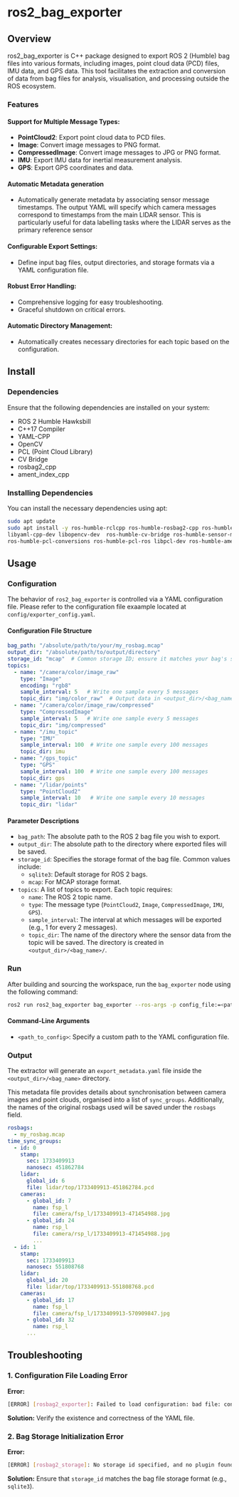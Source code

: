 
# ros2_bag_exporter

## Overview

ros2_bag_exporter is  C++ package designed to export ROS 2 (Humble) bag files into various formats, including images, point cloud data (PCD) files, IMU data, and GPS data. This tool facilitates the extraction and conversion of data from bag files for analysis, visualisation, and processing outside the ROS ecosystem.

### Features
#### Support for Multiple Message Types:
- **PointCloud2**: Export point cloud data to PCD files.
- **Image**: Convert image messages to PNG format.
- **CompressedImage**: Convert image messages to JPG or PNG format.
- **IMU**: Export IMU data for inertial measurement analysis.
- **GPS**: Export GPS coordinates and data.

#### Automatic Metadata generation
- Automatically generate metadata by associating sensor message timestamps. The output YAML will specify which camera messages correspond to timestamps from the main LIDAR sensor. This is particularly useful for data labelling tasks where the LIDAR serves as the primary reference sensor

#### Configurable Export Settings:
- Define input bag files, output directories, and storage formats via a YAML configuration file.

#### Robust Error Handling:
- Comprehensive logging for easy troubleshooting.
- Graceful shutdown on critical errors.

#### Automatic Directory Management:
- Automatically creates necessary directories for each topic based on the configuration.

## Install 
### Dependencies
Ensure that the following dependencies are installed on your system:
- ROS 2 Humble Hawksbill
- C++17 Compiler
- YAML-CPP
- OpenCV
- PCL (Point Cloud Library)
- CV Bridge
- rosbag2_cpp
- ament_index_cpp

### Installing Dependencies
You can install the necessary dependencies using apt:
```bash
sudo apt update
sudo apt install -y ros-humble-rclcpp ros-humble-rosbag2-cpp ros-humble-rosbag2-storage \
libyaml-cpp-dev libopencv-dev  ros-humble-cv-bridge ros-humble-sensor-msgs \
ros-humble-pcl-conversions ros-humble-pcl-ros libpcl-dev ros-humble-ament-index-cpp
```

## Usage

### Configuration
The behavior of `ros2_bag_exporter` is controlled via a YAML configuration file. Please refer to the configuration file exaample located at `config/exporter_config.yaml`.

#### Configuration File Structure
```yaml
bag_path: "/absolute/path/to/your/my_rosbag.mcap"
output_dir: "/absolute/path/to/output/directory"
storage_id: "mcap"  # Common storage ID; ensure it matches your bag's storage format
topics:
  - name: "/camera/color/image_raw"
    type: "Image"
    encoding: "rgb8"
    sample_interval: 5   # Write one sample every 5 messages
    topic_dir: "img/color_raw"  # Output data in <output_dir>/<bag_name>/img/color_raw
  - name: "/camera/color/image_raw/compressed"
    type: "CompressedImage"
    sample_interval: 5   # Write one sample every 5 messages
    topic_dir: "img/compressed"
  - name: "/imu_topic"
    type: "IMU"
    sample_interval: 100  # Write one sample every 100 messages
    topic_dir: imu
  - name: "/gps_topic"
    type: "GPS"
    sample_interval: 100  # Write one sample every 100 messages
    topic_dir: gps
  - name: "/lidar/points"
    type: "PointCloud2"
    sample_interval: 10   # Write one sample every 10 messages
    topic_dir: "lidar"
```

#### Parameter Descriptions
- `bag_path`: The absolute path to the ROS 2 bag file you wish to export.
- `output_dir`: The absolute path to the directory where exported files will be saved.
- `storage_id`: Specifies the storage format of the bag file. Common values include:
  - `sqlite3`: Default storage for ROS 2 bags.
  - `mcap`: For MCAP storage format.
- `topics`: A list of topics to export. Each topic requires:
  - `name`: The ROS 2 topic name.
  - `type`: The message type (`PointCloud2`, `Image`, `CompressedImage`, `IMU`, `GPS`).
  - `sample_interval`: The interval at which messages will be exported (e.g., 1 for every 2 messages).
  - `topic_dir`: The name of the directory where the sensor data from the topic will be saved. The directory is created in `<output_dir>/<bag_name>/`.

### Run
After building and sourcing the workspace, run the `bag_exporter` node using the following command:
```bash
ros2 run ros2_bag_exporter bag_exporter --ros-args -p config_file:=<path_to_config>
```
#### Command-Line Arguments
- `<path_to_config>`: Specify a custom path to the YAML configuration file.

### Output

The extractor will generate an `export_metadata.yaml` file inside the `<output_dir>/<bag_name>` directory.

This metadata file provides details about synchronisation between camera images and point clouds, organised into a list of `sync_groups`. Additionally, the names of the original rosbags used will be saved under the `rosbags` field.



```yaml
rosbags:
  - my_rosbag.mcap
time_sync_groups:
  - id: 0
    stamp:
      sec: 1733409913
      nanosec: 451862784
    lidar:
      global_id: 6
      file: lidar/top/1733409913-451862784.pcd
    cameras:
      - global_id: 7
        name: fsp_l
        file: camera/fsp_l/1733409913-471454988.jpg
      - global_id: 24
        name: rsp_l
        file: camera/rsp_l/1733409913-471454988.jpg
        ...
  - id: 1
    stamp:
      sec: 1733409913
      nanosec: 551808768
    lidar:
      global_id: 20
      file: lidar/top/1733409913-551808768.pcd
    cameras:
      - global_id: 17
        name: fsp_l
        file: camera/fsp_l/1733409913-570909847.jpg
      - global_id: 32
        name: rsp_l
      ...
```

## Troubleshooting
### 1. Configuration File Loading Error
**Error:**
```bash
[ERROR] [rosbag2_exporter]: Failed to load configuration: bad file: config/exporter_config.yaml
```
**Solution:**
Verify the existence and correctness of the YAML file.

### 2. Bag Storage Initialization Error
**Error:**
```bash
[ERROR] [rosbag2_storage]: No storage id specified, and no plugin found that could open URI
```
**Solution:**
Ensure that `storage_id` matches the bag file storage format (e.g., `sqlite3`).
